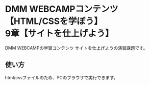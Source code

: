 # DMM WEBCAMPコンテンツ【HTML/CSSを学ぼう】<br>9章【サイトを仕上げよう】</br>
DMM WEBCAMPの学習コンテンツ サイトを仕上げようの演習課題です。
## 使い方
html/cssファイルのため、PCのブラウザで実行できます。
